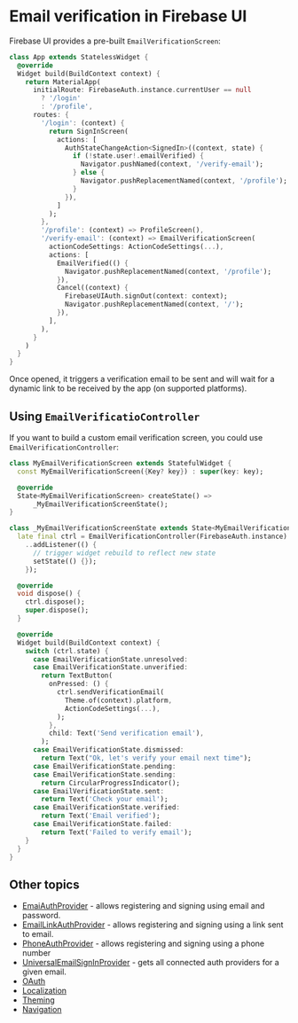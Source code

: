 # Email verification in Firebase UI

Firebase UI provides a pre-built `EmailVerificationScreen`:

```dart
class App extends StatelessWidget {
  @override
  Widget build(BuildContext context) {
    return MaterialApp(
      initialRoute: FirebaseAuth.instance.currentUser == null
        ? '/login'
        : '/profile',
      routes: {
        '/login': (context) {
          return SignInScreen(
            actions: [
              AuthStateChangeAction<SignedIn>((context, state) {
                if (!state.user!.emailVerified) {
                  Navigator.pushNamed(context, '/verify-email');
                } else {
                  Navigator.pushReplacementNamed(context, '/profile');
                }
              }),
            ]
          );
        },
        '/profile': (context) => ProfileScreen(),
        '/verify-email': (context) => EmailVerificationScreen(
          actionCodeSettings: ActionCodeSettings(...),
          actions: [
            EmailVerified(() {
              Navigator.pushReplacementNamed(context, '/profile');
            }),
            Cancel((context) {
              FirebaseUIAuth.signOut(context: context);
              Navigator.pushReplacementNamed(context, '/');
            }),
          ],
        ),
      }
    )
  }
}
```

Once opened, it triggers a verification email to be sent and will wait for a dynamic link to be received by the app (on supported platforms).

## Using `EmailVerificatioController`

If you want to build a custom email verification screen, you could use `EmailVerificationController`:

```dart
class MyEmailVerificationScreen extends StatefulWidget {
  const MyEmailVerificationScreen({Key? key}) : super(key: key);

  @override
  State<MyEmailVerificationScreen> createState() =>
      _MyEmailVerificationScreenState();
}

class _MyEmailVerificationScreenState extends State<MyEmailVerificationScreen> {
  late final ctrl = EmailVerificationController(FirebaseAuth.instance)
    ..addListener(() {
      // trigger widget rebuild to reflect new state
      setState(() {});
    });

  @override
  void dispose() {
    ctrl.dispose();
    super.dispose();
  }

  @override
  Widget build(BuildContext context) {
    switch (ctrl.state) {
      case EmailVerificationState.unresolved:
      case EmailVerificationState.unverified:
        return TextButton(
          onPressed: () {
            ctrl.sendVerificationEmail(
              Theme.of(context).platform,
              ActionCodeSettings(...),
            );
          },
          child: Text('Send verification email'),
        );
      case EmailVerificationState.dismissed:
        return Text("Ok, let's verify your email next time");
      case EmailVerificationState.pending:
      case EmailVerificationState.sending:
        return CircularProgressIndicator();
      case EmailVerificationState.sent:
        return Text('Check your email');
      case EmailVerificationState.verified:
        return Text('Email verified');
      case EmailVerificationState.failed:
        return Text('Failed to verify email');
    }
  }
}
```

## Other topics

- [EmaiAuthProvider](./email.md) - allows registering and signing using email and password.
- [EmailLinkAuthProvider](./email-link.md) - allows registering and signing using a link sent to email.
- [PhoneAuthProvider](./phone.md) - allows registering and signing using a phone number
- [UniversalEmailSignInProvider](./universal-email-sign-in.md) - gets all connected auth providers for a given email.
- [OAuth](./oauth.md)
- [Localization](../../../firebase_ui_localizations/README.md)
- [Theming](../theming.md)
- [Navigation](../navigation.md)
